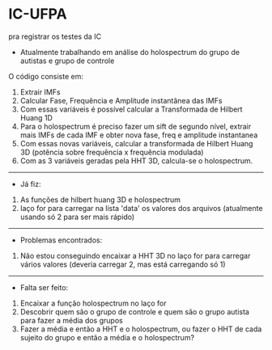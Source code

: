 # IC-UFPA
pra registrar os testes da IC

- Atualmente trabalhando em análise do holospectrum do grupo de autistas e grupo de controle

O código consiste em:
1. Extrair IMFs
2. Calcular Fase, Frequência e Amplitude instantânea das IMFs
3. Com essas variáveis é possível calcular a Transformada de Hilbert Huang 1D
4. Para o holospectrum é preciso fazer um sift de segundo nível, extrair mais IMFs de cada IMF e obter nova fase, freq e amplitude instantanea
5. Com essas novas variáveis, calcular a transformada de Hilbert Huang 3D (potência sobre frequência x frequência modulada)
6. Com as 3 variáveis geradas pela HHT 3D, calcula-se o holospectrum.

______________________________________________________________________________________________________________________

- Já fiz:
1. As funções de hilbert huang 3D e holospectrum
2. laço for para carregar na lista 'data' os valores dos arquivos (atualmente usando só 2 para ser mais rápido)

______________________________________________________________________________________________________________________

- Problemas encontrados:
1. Não estou conseguindo encaixar a HHT 3D no laço for para carregar vários valores (deveria carregar 2, mas está carregando só 1)

______________________________________________________________________________________________________________________

- Falta ser feito:
1. Encaixar a função holospectrum no laço for 
2. Descobrir quem são o grupo de controle e quem são o grupo autista para fazer a média dos grupos
3. Fazer a média e então a HHT e o holospectrum, ou fazer o HHT de cada sujeito do grupo e então a média e o holospectrum?
